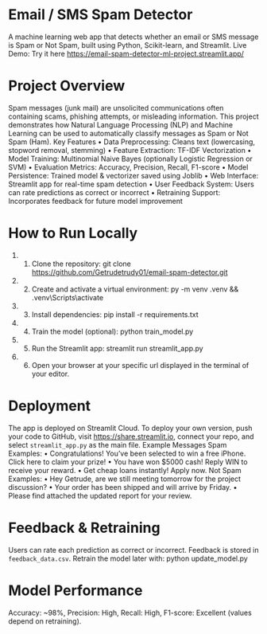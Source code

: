 # Email / SMS Spam Detector
A machine learning web app that detects whether an email or SMS message is Spam or Not Spam, built using Python, Scikit-learn, and Streamlit.
 Live Demo: Try it here https://email-spam-detector-ml-project.streamlit.app/

# Project Overview
Spam messages (junk mail) are unsolicited communications often containing scams, phishing attempts, or misleading information. This project demonstrates how Natural Language Processing (NLP) and Machine Learning can be used to automatically classify messages as Spam or Not Spam (Ham).
Key Features
•	 Data Preprocessing: Cleans text (lowercasing, stopword removal, stemming)
•	 Feature Extraction: TF-IDF Vectorization
•	 Model Training: Multinomial Naive Bayes (optionally Logistic Regression or SVM)
•	 Evaluation Metrics: Accuracy, Precision, Recall, F1-score
•	 Model Persistence: Trained model & vectorizer saved using Joblib
•	 Web Interface: Streamlit app for real-time spam detection
•	 User Feedback System: Users can rate predictions as correct or incorrect
•	Retraining Support: Incorporates feedback for future model improvement


# How to Run Locally
1.	1. Clone the repository: git clone https://github.com/Getrudetrudy01/email-spam-detector.git
2.	2. Create and activate a virtual environment: py -m venv .venv && .venv\Scripts\activate
3.	3. Install dependencies: pip install -r requirements.txt
4.	4. Train the model (optional): python train_model.py
5.	5. Run the Streamlit app: streamlit run streamlit_app.py
6.	6. Open your browser at your specific url displayed in the terminal of your editor.
# Deployment
The app is deployed on Streamlit Cloud. To deploy your own version, push your code to GitHub, visit https://share.streamlit.io, connect your repo, and select `streamlit_app.py` as the main file.
Example Messages
Spam Examples:
•	Congratulations! You’ve been selected to win a free iPhone. Click here to claim your prize!
•	You have won $5000 cash! Reply WIN to receive your reward.
•	Get cheap loans instantly! Apply now.
Not Spam Examples:
•	Hey Getrude, are we still meeting tomorrow for the project discussion?
•	Your order has been shipped and will arrive by Friday.
•	Please find attached the updated report for your review.
# Feedback & Retraining
Users can rate each prediction as correct or incorrect. Feedback is stored in `feedback_data.csv`. Retrain the model later with: python update_model.py

# Model Performance
Accuracy: ~98%, Precision: High, Recall: High, F1-score: Excellent (values depend on retraining).


